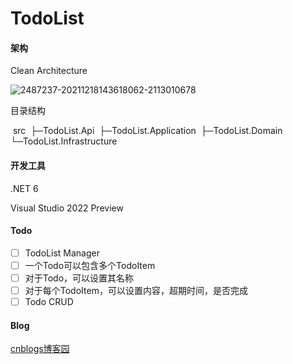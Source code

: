 # TodoList
#### 架构

Clean Architecture

![2487237-20211218143618062-2113010678](https://s2.loli.net/2022/01/04/r5TBevAoupsEDk8.png)

目录结构

​	src
​    ├─TodoList.Api
​    ├─TodoList.Application
​    ├─TodoList.Domain
​    └─TodoList.Infrastructure

#### 开发工具

.NET 6

Visual Studio 2022 Preview

#### Todo

- [ ] TodoList Manager
- [ ] 一个Todo可以包含多个TodoItem
- [ ] 对于Todo，可以设置其名称
- [ ] 对于每个TodoItem，可以设置内容，超期时间，是否完成
- [ ] Todo CRUD

#### Blog

<a href="https://www.cnblogs.com/chonglu/" target="_blank">cnblogs博客园</a>
